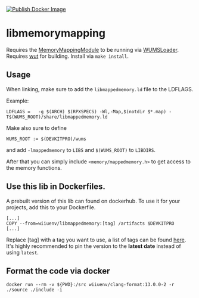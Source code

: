 [![Publish Docker Image](https://github.com/wiiu-env/libmappedmemory/actions/workflows/push_image.yml/badge.svg)](https://github.com/wiiu-env/libmappedmemory/actions/workflows/push_image.yml)

# libmemorymapping
Requires the [MemoryMappingModule](https://github.com/wiiu-env/MemoryMappingModule) to be running via [WUMSLoader](https://github.com/wiiu-env/WUMSLoader).
Requires [wut](https://github.com/devkitPro/wut) for building.
Install via `make install`.

## Usage
When linking, make sure to add the `libmappedmemory.ld` file to the LDFLAGS.

Example:
```
LDFLAGS	=	-g $(ARCH) $(RPXSPECS) -Wl,-Map,$(notdir $*.map) -T$(WUMS_ROOT)/share/libmappedmemory.ld
```

Make also sure to define 
```
WUMS_ROOT := $(DEVKITPRO)/wums
```
and add `-lmappedmemory` to `LIBS` and `$(WUMS_ROOT)` to `LIBDIRS`.

After that you can simply include `<memory/mappedmemory.h>` to get access to the memory functions.

## Use this lib in Dockerfiles.
A prebuilt version of this lib can found on dockerhub. To use it for your projects, add this to your Dockerfile.
```
[...]
COPY --from=wiiuenv/libmappedmemory:[tag] /artifacts $DEVKITPRO
[...]
```
Replace [tag] with a tag you want to use, a list of tags can be found [here](https://hub.docker.com/r/wiiuenv/libmappedmemory/tags). 
It's highly recommended to pin the version to the **latest date** instead of using `latest`.

## Format the code via docker

`docker run --rm -v ${PWD}:/src wiiuenv/clang-format:13.0.0-2 -r ./source ./include -i`